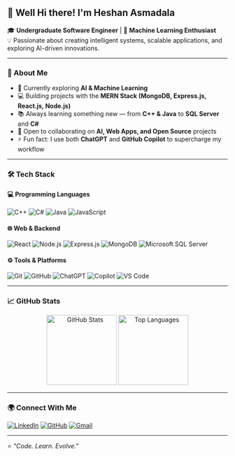 ## 👋 Well Hi there! I'm Heshan Asmadala  

🎓 **Undergraduate Software Engineer** | 🤖 **Machine Learning Enthusiast**  
💡 Passionate about creating intelligent systems, scalable applications, and exploring AI-driven innovations.

---

### 🧠 About Me  
- 🚀 Currently exploring **AI & Machine Learning**  
- 💻 Building projects with the **MERN Stack (MongoDB, Express.js, React.js, Node.js)**  
- 📚 Always learning something new — from **C++ & Java** to **SQL Server** and **C#**  
- 🤝 Open to collaborating on **AI, Web Apps, and Open Source** projects  
- ⚡ Fun fact: I use both **ChatGPT** and **GitHub Copilot** to supercharge my workflow  

---

### 🛠️ Tech Stack  

#### 💻 Programming Languages  
![C++](https://img.shields.io/badge/-C++-00599C?logo=cplusplus&logoColor=white)
![C#](https://img.shields.io/badge/-C%23-239120?logo=csharp&logoColor=white)
![Java](https://img.shields.io/badge/-Java-007396?logo=java&logoColor=white)
![JavaScript](https://img.shields.io/badge/-JavaScript-F7DF1E?logo=javascript&logoColor=black)

#### 🌐 Web & Backend  
![React](https://img.shields.io/badge/-React-61DAFB?logo=react&logoColor=black)
![Node.js](https://img.shields.io/badge/-Node.js-339933?logo=node.js&logoColor=white)
![Express.js](https://img.shields.io/badge/-Express.js-000000?logo=express&logoColor=white)
![MongoDB](https://img.shields.io/badge/-MongoDB-47A248?logo=mongodb&logoColor=white)
![Microsoft SQL Server](https://img.shields.io/badge/-SQL%20Server-CC2927?logo=microsoftsqlserver&logoColor=white)

#### ⚙️ Tools & Platforms  
![Git](https://img.shields.io/badge/-Git-F05032?logo=git&logoColor=white)
![GitHub](https://img.shields.io/badge/-GitHub-181717?logo=github&logoColor=white)
![ChatGPT](https://img.shields.io/badge/-ChatGPT-412991?logo=openai&logoColor=white)
![Copilot](https://img.shields.io/badge/-GitHub%20Copilot-3C4E9E?logo=githubcopilot&logoColor=white)
![VS Code](https://img.shields.io/badge/-VS%20Code-007ACC?logo=visualstudiocode&logoColor=white)

---

### 📈 GitHub Stats  

<p align="center">
  <img src="https://github-readme-stats.vercel.app/api?username=RektSharkyyy&show_icons=true&theme=tokyonight" alt="GitHub Stats" height="160px"/>
  <img src="https://github-readme-stats.vercel.app/api/top-langs/?username=RektSharkyyy&layout=compact&theme=tokyonight" alt="Top Languages" height="160px"/>
</p>

---

### 🌍 Connect With Me  

[![LinkedIn](https://img.shields.io/badge/-LinkedIn-0077B5?logo=linkedin&logoColor=white)](https://linkedin.com/in/)
[![GitHub](https://img.shields.io/badge/-GitHub-181717?logo=github&logoColor=white)](https://github.com/HeshanAsmadala)
[![Gmail](https://img.shields.io/badge/-Gmail-EA4335?logo=gmail&logoColor=white)](mailto:yourname@gmail.com)

---

⭐️ *"Code. Learn. Evolve."*  
